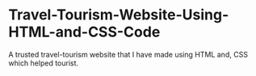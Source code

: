 # Travel-Tourism-Website-Using-HTML-and-CSS-Code
A trusted travel-tourism website that I have made using HTML and, CSS which helped tourist.
